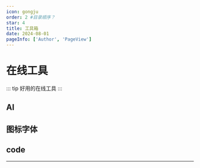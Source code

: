 ```yaml
---
icon: gongju
order: 2 #目录顺序？
star: 4
title: 工具箱
date: 2024-08-01
pageInfo: ['Author', 'PageView']
---
```


# 在线工具
::: tip 好用的在线工具
:::
## <MyIcon name="AI" /> AI

<VPCard
  title="AI问答网站，kimi。"
  desc="很好用，AI问答网站，kimi。"
  logo="https://cdn.jsdelivr.net/gh/20000428/PictureBed//img/kimi.svg"
  link="https://kimi.moonshot.cn/"
/> 

## <MyIcon name="qianduan" /> 图标字体

<VPCard
  title="字体。"
  desc="字体。"
  logo="https://cdn.jsdelivr.net/gh/20000428/PictureBed//img/zhaoziwang.svg"
  link="https://www.zhaozi.cn/"
/> 

<VPCard
  title="阿里巴巴矢量图标库。"
  desc="阿里巴巴矢量图标库。"
  logo="https://cdn.jsdelivr.net/gh/20000428/PictureBed//img/iconfont.svg"
  link="https://www.iconfont.cn/?spm=a313x.search_index.i3.2.647e3a81OtpFsQ"
/> 

<VPCard
  title="翻译"
  desc="在线翻译"
  logo="https://static.deepl.com/img/favicon/tile_144.png"
  link="https://www.deepl.com/zh/translator"
/> 

## <MyIcon name="code" /> code

<VPCard
  title="在线XML文件"
  desc="在线XML文件处理"
  logo="https://cdn.jsdelivr.net/gh/20000428/PictureBed//img/xml.webp"
  link="https://tool.p2hp.com/tool-format-xml/"
/> 


<VPCard
  title="json处理"
  desc="Json在线解析"
  logo="https://s1.aigei.com/src/img/png/3d/3d34578d9e8e4dd3ac4d3c92292eb5a1.png?imageMogr2/auto-orient/thumbnail/!282x282r/gravity/Center/crop/282x282/quality/85/%7CimageView2/2/w/282&e=1735488000&token=P7S2Xpzfz11vAkASLTkfHN7Fw-oOZBecqeJaxypL:BvpQNiylKCkgGx6dELxCM0LpqLA="
  link="https://tools8.cn/json.html"
/> 



<!-- ## <MyIcon name="xiangce" /> 图片 

<VPCard
  title="超好用的图片压缩工具"
  desc="超好用的图片压缩工具"
  logo="https://tinypng.com/images/apng/panda-waving.png"
  link="https://tinypng.com"
/>

<VPCard
  title="golang 实现获取 每日一图，每 8 小时自动更新一次 , 跟 bing 每日一图保持一致"
  desc="golang 实现获取 每日一图，每 8 小时自动更新一次 , 跟 bing 每日一图保持一致"
  logo="http://file.mo7.cc/static/logo/512.png"
  link="//file.mo7.cc/daily_cover"
/>

## <MyIcon name="jinrong" /> 金融

<VPCard
  title="博主本人编写的，基于大数据和深度学习 , 打造的量化交易工具。"
  desc="博主本人编写的，基于大数据和深度学习 , 打造的量化交易工具。"
  logo="https://file.mo7.cc/AItrade/logo/app.svg"
  link="https://trade.mo7.cc"
/> -->

---

